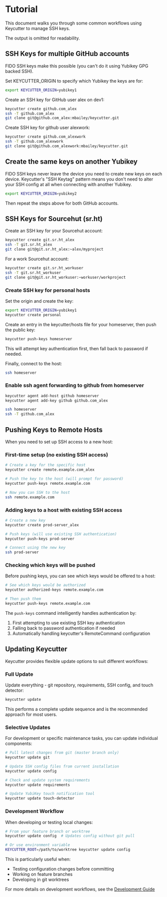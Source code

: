# Tutorial

This document walks you through some common workflows using Keycutter to manage SSH keys.

The output is omitted for readability.

## SSH Keys for multiple GitHub accounts

FIDO SSH keys make this possible (you can't do it using Yubikey GPG backed SSH).

Set KEYCUTTER_ORIGIN to specify which Yubikey the keys are for:

```bash
export KEYCUTTER_ORIGIN=yubikey1
```

Create an SSH key for GitHub user alex on dev1:

```bash
keycutter create github.com_alex
ssh -T github.com_alex
git clone git@github.com_alex:mbailey/keycutter.git
```

Create SSH key for github user alexwork:

```bash
keycutter create github.com_alexwork
ssh -T github.com_alexwork
git clone git@github.com_alexwork:mbailey/keycutter.git
```

## Create the same keys on another Yubikey

FIDO SSH keys never leave the device you need to create new keys
on each device. Keycutter's "SSH Keytag" pattern means you don't need
to alter your SSH config at all when connecting with another Yubikey.

```bash
export KEYCUTTER_ORIGIN=yubikey2
```

Then repeat the steps above for both GitHub accounts.

## SSH Keys for Sourcehut (sr.ht)

Create an SSH key for your Sourcehut account:

```bash
keycutter create git.sr.ht_alex
ssh -T git.sr.ht_alex
git clone git@git.sr.ht_alex:~alex/myproject
```

For a work Sourcehut account:

```bash
keycutter create git.sr.ht_workuser
ssh -T git.sr.ht_workuser
git clone git@git.sr.ht_workuser:~workuser/workproject
```

### Create SSH key for personal hosts

Set the origin and create the key:

```bash
export KEYCUTTER_ORIGIN=yubikey1
keycutter create personal
```

Create an entry in the keycutter/hosts file for your homeserver, then push the public key:

```bash
keycutter push-keys homeserver
```

This will attempt key authentication first, then fall back to password if needed.

Finally, connect to the host:

```bash
ssh homeserver
```

### Enable ssh agent forwarding to github from homeserver

```bash
keycutter agent add-host github homeserver
keycutter agent add-key github github.com_alex

ssh homeserver
ssh -T github.com_alex
```

## Pushing Keys to Remote Hosts

When you need to set up SSH access to a new host:

### First-time setup (no existing SSH access)

```bash
# Create a key for the specific host
keycutter create remote.example.com_alex

# Push the key to the host (will prompt for password)
keycutter push-keys remote.example.com

# Now you can SSH to the host
ssh remote.example.com
```

### Adding keys to a host with existing SSH access

```bash
# Create a new key
keycutter create prod-server_alex

# Push keys (will use existing SSH authentication)
keycutter push-keys prod-server

# Connect using the new key
ssh prod-server
```

### Checking which keys will be pushed

Before pushing keys, you can see which keys would be offered to a host:

```bash
# See which keys would be authorized
keycutter authorized-keys remote.example.com

# Then push them
keycutter push-keys remote.example.com
```

The `push-keys` command intelligently handles authentication by:

1. First attempting to use existing SSH key authentication
2. Falling back to password authentication if needed
3. Automatically handling keycutter's RemoteCommand configuration

## Updating Keycutter

Keycutter provides flexible update options to suit different workflows:

### Full Update

Update everything - git repository, requirements, SSH config, and touch detector:

```bash
keycutter update
```

This performs a complete update sequence and is the recommended approach for most users.

### Selective Updates

For development or specific maintenance tasks, you can update individual components:

```bash
# Pull latest changes from git (master branch only)
keycutter update git

# Update SSH config files from current installation
keycutter update config

# Check and update system requirements
keycutter update requirements

# Update YubiKey touch notification tool
keycutter update touch-detector
```

### Development Workflow

When developing or testing local changes:

```bash
# From your feature branch or worktree
keycutter update config  # Updates config without git pull

# Or use environment variable
KEYCUTTER_ROOT=/path/to/worktree keycutter update config
```

This is particularly useful when:
- Testing configuration changes before committing
- Working on feature branches
- Developing in git worktrees

For more details on development workflows, see the [Development Guide](development.md)
